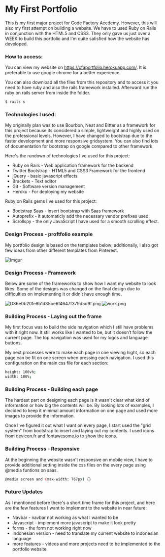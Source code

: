 # My First Portfolio

This is my first major project for Code Factory Acedemy. However, this will also my first attempt on building a website. We have to used Ruby on Rails in conjunction with the HTML5 and CSS3. They only gave us just over a WEEK to build this portfolio and I'm quite satisfied how the website has developed.

### How to access:

You can view my website on https://cfaportfolio.herokuapp.com/. It is preferable to use google chrome for a better experience.

You can also download all the files from this repository and to access it you need to have ruby and also the rails framework installed. Afterward run the ruby on rails server from inside the folder. 

```sh
$ rails s
```
 
### Technologies I used:

My originally plan was to use Bourbon, Neat and Bitter as a framework for this project because its considered a simple, lightweight and highly used on the professional levels. However, I have changed to bootstrap due to the faster development and more responsive gridsystem. You can also find lots of documentation for bootstrap on google compared to other framework.

Here's the rundown of technologies I've used for this project:
* Ruby on Rails - Web application framework for the backend
* Twitter Bootstrap - HTML5 and CSS3 Framework for the frontend
* jQuery - basic javascript effects
* Brackets - Text editor
* Git - Software version management
* Heroku - For deploying my website

Ruby on Rails gems I've used for this project:

*  Bootstrap Saas - insert bootstrap with Saas framework
*  Autoprefix - it automaticly add the necessary vendor prefixes used.
*  Scrollspy - the only JavaScript I have used for a smooth scrolling effect.

 

### Design Process - proftfolio example
My portfolio design is based on the templates below; additionally, I also got few ideas from other different templates from Pinterest.


![Imgur](http://i.imgur.com/f0Qg8RU.jpg)

### Design Process - Framework

Below are some of the frameworks to show how I want my website to look likes. Some of the designs was changed on the final design due to difficulties on implementing it or didn’t have enough time.

![D36e0b20fe8b1d35be6f4647f379d5d9f.png](https://www.dropbox.com/s/0tmyq7w4evy9vfw/D36e0b20fe8b1d35be6f4647f379d5d9f.png?dl=0&raw=1)
![work.png](https://www.dropbox.com/s/yz1m1t54vzjcs9o/work.png?dl=0&raw=1)

### Building Process - Laying out the frame

My first focus was to build the side navigation which I still have problems with it right now. It still works like I wanted to be, but it doesn’t follow the current page. The top navigation was used for my logos and language buttons.

My next processes were to make each page in one viewing hight, so each page can be fit on one screen when pressing each navigation. I used this configuration on the main css file for each section:

```sh
height: 100vh;
width: 100%;
```

### Building Process - Building each page
The hardest part on designing each page is it wasn't clear what kind of information or how big the contents will be. By looking lots of examples, I decided to keep it minimal amount information on one page and used more images to provide the information.

Once I've figured it out what I want on every page, I start used the "grid system" from bootstrap to insert and laying out my contents. I used icons from devicon.fr and fontawesome.io to show the icons.

### Building Process - Responsive
At the beginning the website wasn't responsive on mobile view, I have to provide additional setting inside the css files on the every page using @media funtions on saas.

```sh
@media screen and (max-width: 767px) {}
```

### Future Updates

As I mentioned before there's a short time frame for this project, and here are the few features I want to implement to the website in near future:

* Navbar - navbar not working as what I wanted to be
* Javascript - implement more javascript to make it look pretty
* forms - the form not working right now
* Indonesian version - need to translate my current website to indonesian language
* more features - videos and more projects need to be implemented to the portfolio website.




